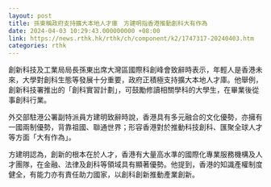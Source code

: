 ```yaml
---
layout: post
title: 孫東稱政府支持擴大本地人才庫　方建明指香港推動創科大有作為
date: 2024-04-03 10:29:43.000000000 +08:00
link: https://news.rthk.hk/rthk/ch/component/k2/1747317-20240403.htm
categories: rthk
---
```


創新科技及工業局局長孫東出席大灣區國際科創峰會致辭時表示，年輕人是香港未來，大學對創科生態等發展十分重要，政府正積極支持擴大本地人才庫。他舉例，創新科技署推出的「創科實習計劃」，可鼓勵修讀相關學科的大學生，在畢業後從事創科行業。

外交部駐港公署副特派員方建明致辭時說，香港具有多元融合的文化優勢，亦擁有一國兩制優勢，背靠祖國、聯通世界；形容香港對於推動科技創科、匯聚全球人才等方面「大有作為」。

方建明認為，創新的根本在於人才，香港有大量高水準的國際化專業服務機構及人才團隊，在金融、法律及創科等領域具有顯著優勢。他提到，香港的知識產權制度健全，有能力亦有責任助力國家，以創科創新推動產業創新。
